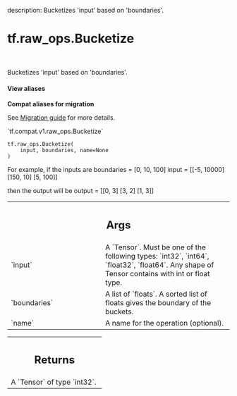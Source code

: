 description: Bucketizes 'input' based on 'boundaries'.

<div itemscope itemtype="http://developers.google.com/ReferenceObject">
<meta itemprop="name" content="tf.raw_ops.Bucketize" />
<meta itemprop="path" content="Stable" />
</div>

# tf.raw_ops.Bucketize

<!-- Insert buttons and diff -->

<table class="tfo-notebook-buttons tfo-api nocontent" align="left">

</table>



Bucketizes 'input' based on 'boundaries'.

<section class="expandable">
  <h4 class="showalways">View aliases</h4>
  <p>
<b>Compat aliases for migration</b>
<p>See
<a href="https://www.tensorflow.org/guide/migrate">Migration guide</a> for
more details.</p>
<p>`tf.compat.v1.raw_ops.Bucketize`</p>
</p>
</section>

<pre class="devsite-click-to-copy prettyprint lang-py tfo-signature-link">
<code>tf.raw_ops.Bucketize(
    input, boundaries, name=None
)
</code></pre>



<!-- Placeholder for "Used in" -->

For example, if the inputs are
    boundaries = [0, 10, 100]
    input = [[-5, 10000]
             [150,   10]
             [5,    100]]

then the output will be
    output = [[0, 3]
              [3, 2]
              [1, 3]]

<!-- Tabular view -->
 <table class="responsive fixed orange">
<colgroup><col width="214px"><col></colgroup>
<tr><th colspan="2"><h2 class="add-link">Args</h2></th></tr>

<tr>
<td>
`input`
</td>
<td>
A `Tensor`. Must be one of the following types: `int32`, `int64`, `float32`, `float64`.
Any shape of Tensor contains with int or float type.
</td>
</tr><tr>
<td>
`boundaries`
</td>
<td>
A list of `floats`.
A sorted list of floats gives the boundary of the buckets.
</td>
</tr><tr>
<td>
`name`
</td>
<td>
A name for the operation (optional).
</td>
</tr>
</table>



<!-- Tabular view -->
 <table class="responsive fixed orange">
<colgroup><col width="214px"><col></colgroup>
<tr><th colspan="2"><h2 class="add-link">Returns</h2></th></tr>
<tr class="alt">
<td colspan="2">
A `Tensor` of type `int32`.
</td>
</tr>

</table>

